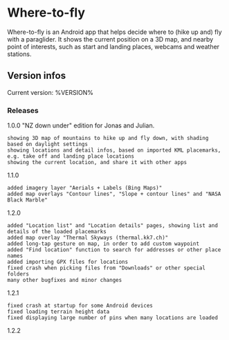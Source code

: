 # Where-to-fly

Where-to-fly is an Android app that helps decide where to (hike up and) fly
with a paraglider. It shows the current position on a 3D map, and nearby
point of interests, such as start and landing places, webcams and weather
stations.

## Version infos

Current version: %VERSION%

### Releases

1.0.0 "NZ down under" edition for Jonas and Julian.

    showing 3D map of mountains to hike up and fly down, with shading based on daylight settings
    showing locations and detail infos, based on imported KML placemarks, e.g. take off and landing place locations
    showing the current location, and share it with other apps

1.1.0

    added imagery layer "Aerials + Labels (Bing Maps)"
    added map overlays "Contour lines", "Slope + contour lines" and "NASA Black Marble"

1.2.0

    added "Location list" and "Location details" pages, showing list and details of the loaded placemarks
    added map overlay "Thermal Skyways (thermal.kk7.ch)"
    added long-tap gesture on map, in order to add custom waypoint
    added "Find location" function to search for addresses or other place names
    added importing GPX files for locations
    fixed crash when picking files from "Downloads" or other special folders
    many other bugfixes and minor changes

1.2.1

    fixed crash at startup for some Android devices
    fixed loading terrain height data
    fixed displaying large number of pins when many locations are loaded

1.2.2

